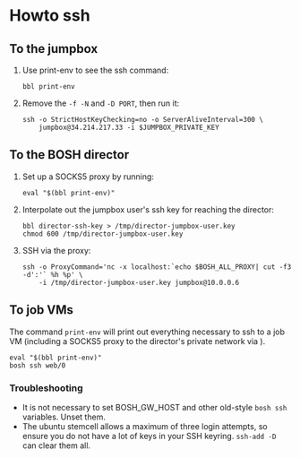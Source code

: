 # Howto ssh

## To the jumpbox

1. Use print-env to see the ssh command:

    ```
    bbl print-env
    ```

1. Remove the `-f -N` and `-D PORT`, then run it:

    ```
    ssh -o StrictHostKeyChecking=no -o ServerAliveInterval=300 \
        jumpbox@34.214.217.33 -i $JUMPBOX_PRIVATE_KEY
    ```

## To the BOSH director

1. Set up a SOCKS5 proxy by running:

    ```
    eval "$(bbl print-env)"
    ```

1. Interpolate out the jumpbox user's ssh key for reaching the director:

    ```
    bbl director-ssh-key > /tmp/director-jumpbox-user.key
    chmod 600 /tmp/director-jumpbox-user.key
    ```

1. SSH via the proxy:

    ```
    ssh -o ProxyCommand='nc -x localhost:`echo $BOSH_ALL_PROXY| cut -f3 -d':'` %h %p' \
        -i /tmp/director-jumpbox-user.key jumpbox@10.0.0.6
    ```

## To job VMs

The command `print-env` will print out everything necessary to ssh to a job VM (including a SOCKS5 proxy to the director's private network via ).
```
eval "$(bbl print-env)"
bosh ssh web/0
```

### Troubleshooting
* It is not necessary to set BOSH_GW_HOST and other old-style `bosh ssh` variables. Unset them.
* The ubuntu stemcell allows a maximum of three login attempts, so ensure you do not have a lot of keys in your SSH keyring. `ssh-add -D` can clear them all.
